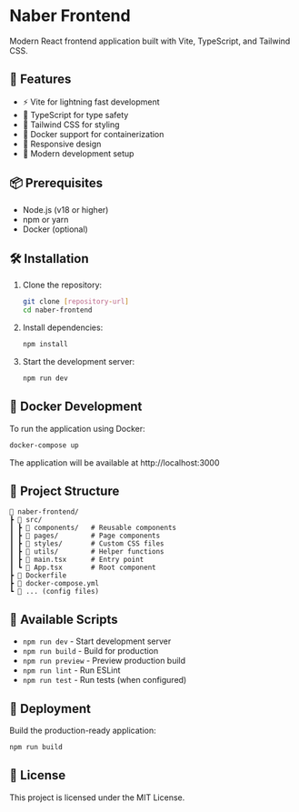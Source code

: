 # Naber Frontend

Modern React frontend application built with Vite, TypeScript, and Tailwind CSS.

## 🚀 Features

- ⚡️ Vite for lightning fast development
- 🎯 TypeScript for type safety
- 🎨 Tailwind CSS for styling
- 🐳 Docker support for containerization
- 📱 Responsive design
- 🔧 Modern development setup

## 📦 Prerequisites

- Node.js (v18 or higher)
- npm or yarn
- Docker (optional)

## 🛠️ Installation

1. Clone the repository:
   ```bash
   git clone [repository-url]
   cd naber-frontend
   ```

2. Install dependencies:
   ```bash
   npm install
   ```

3. Start the development server:
   ```bash
   npm run dev
   ```

## 🐳 Docker Development

To run the application using Docker:

```bash
docker-compose up
```

The application will be available at http://localhost:3000

## 📁 Project Structure

```
📂 naber-frontend/
┣ 📂 src/
┃ ┣ 📂 components/   # Reusable components
┃ ┣ 📂 pages/        # Page components
┃ ┣ 📂 styles/       # Custom CSS files
┃ ┣ 📂 utils/        # Helper functions
┃ ┣ 📜 main.tsx      # Entry point
┃ ┗ 📜 App.tsx       # Root component
┣ 📜 Dockerfile
┣ 📜 docker-compose.yml
┗ 📜 ... (config files)
```

## 🔧 Available Scripts

- `npm run dev` - Start development server
- `npm run build` - Build for production
- `npm run preview` - Preview production build
- `npm run lint` - Run ESLint
- `npm run test` - Run tests (when configured)

## 🚀 Deployment

Build the production-ready application:

```bash
npm run build
```

## 📝 License

This project is licensed under the MIT License.
